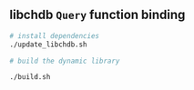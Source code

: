 ## libchdb `Query` function binding

```bash
# install dependencies
./update_libchdb.sh

# build the dynamic library

./build.sh
```
